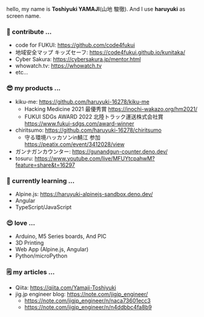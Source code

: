 hello, my name is **Toshiyuki YAMAJI**(山地 駿徹). And I use **haruyuki** as screen name.

### 🔭 contribute ...
- code for FUKUI: https://github.com/code4fukui
- 地域安全マップ キッズセーフ: https://code4fukui.github.io/kunitaka/
- Cyber Sakura: https://cybersakura.jp/mentor.html
- whowatch.tv: https://whowatch.tv
- etc...

### 😎 my products ...
- kiku-me: https://github.com/haruyuki-16278/kiku-me
  - Hacking Medicine 2021 最優秀賞 https://inochi-wakazo.org/hm2021/
  - FUKUI SDGs AWARD 2022 北陸トラック運送株式会社賞 https://www.fukui-sdgs.com/award-winner
- chiritsumo: https://github.com/haruyuki-16278/chiritsumo
  - 守る環境ハッカソンin鯖江 参加 https://peatix.com/event/3412028/view
- ガンナガンカウンター: https://gunandgun-counter.deno.dev/
- tosuru: https://www.youtube.com/live/MFUYtcpahwM?feature=share&t=16297

### 🌱 currently learning ...
- Alpine.js: https://haruyuki-alpinejs-sandbox.deno.dev/
- Angular
- TypeScript/JavaScript

### 😍 love ...
- Arduino, M5 Series boards, And PIC
- 3D Printing
- Web App (Alpine.js, Angular)
- Python/microPython

### 🗒 my articles ...
- Qiita: https://qiita.com/Yamaji-Toshiyuki
- jig.jp engineer blog: https://note.com/jigjp_engineer/
  - https://note.com/jigjp_engineer/n/naca73601ecc3
  - https://note.com/jigjp_engineer/n/n4ddbbc4fa8b9

<!--
**haruyuki-16278/haruyuki-16278** is a ✨ _special_ ✨ repository because its `README.md` (this file) appears on your GitHub profile.

Here are some ideas to get you started:

- 🔭 I’m currently working on ...
- 🌱 I’m currently learning ...
- 👯 I’m looking to collaborate on ...
- 🤔 I’m looking for help with ...
- 💬 Ask me about ...
- 📫 How to reach me: ...
- 😄 Pronouns: ...
- ⚡ Fun fact: ...
-->
